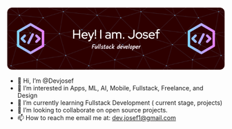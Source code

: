 ![Header](./GithubHeader.png)
- 👋 Hi, I’m @Devjosef
- 👀 I’m interested in Apps, ML, AI, Mobile, Fullstack, Freelance, and Design
- 🌱 I’m currently learning Fullstack Development ( current stage, projects)
- 💞️ I’m looking to collaborate on open source projects.
- 📫 How to reach me email me at: dev.josef1@gmail.com


